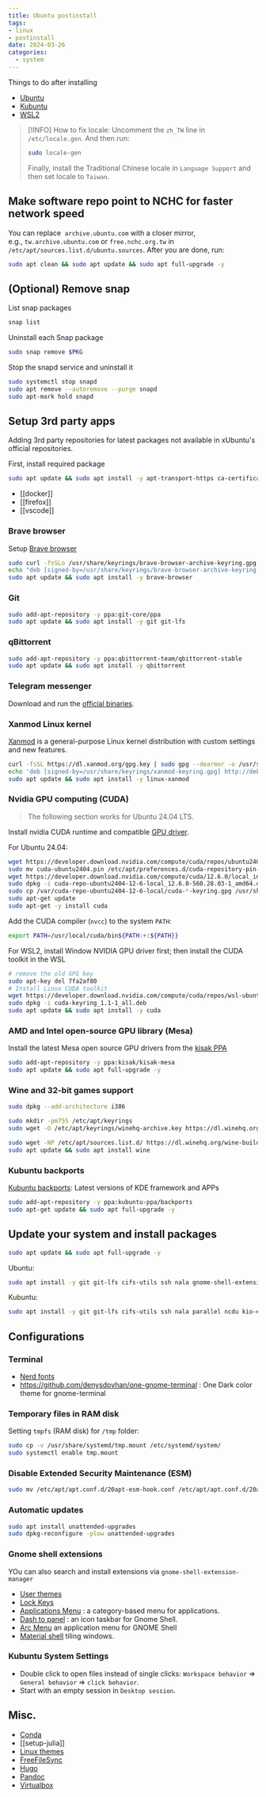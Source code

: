 ```yaml
---
title: Ubuntu postinstall
tags:
- linux
- postinstall
date: 2024-03-26
categories:
  - system
---
```


Things to do after installing

- [Ubuntu](https://ubuntu.com/download)
- [Kubuntu](https://kubuntu.org/)
- [WSL2](https://docs.microsoft.com/zh-tw/windows/wsl/install)

> [!INFO]
> How to fix locale:
> Uncomment the `zh_TW` line in `/etc/locale.gen`. And then run:
> ```bash
> sudo locale-gen
> ```
> Finally, install the Traditional Chinese locale in `Language Support` and then set locale to `Taiwan`.

## Make software repo point to NCHC for faster network speed

You can replace  `archive.ubuntu.com` with a closer mirror, e.g., `tw.archive.ubuntu.com` or `free.nchc.org.tw` in `/etc/apt/sources.list.d/ubuntu.sources`. After you are done, run:

```sh
sudo apt clean && sudo apt update && sudo apt full-upgrade -y
```

## (Optional) Remove snap

List snap packages

```sh
snap list
```

Uninstall each Snap package

```sh
sudo snap remove $PKG
```

Stop the snapd service and uninstall it

```sh
sudo systemctl stop snapd
sudo apt remove --autoremove --purge snapd
sudo apt-mark hold snapd
```

## Setup 3rd party apps

Adding 3rd party repositories for latest packages not available in xUbuntu's official repositories.

First, install required package

```bash
sudo apt update && sudo apt install -y apt-transport-https ca-certificates curl git gnupg-agent software-properties-common
```

- [[docker]]
- [[firefox]]
- [[vscode]]

### Brave browser

Setup [Brave browser](https://brave.com)

```sh
sudo curl -fsSLo /usr/share/keyrings/brave-browser-archive-keyring.gpg https://brave-browser-apt-release.s3.brave.com/brave-browser-archive-keyring.gpg
echo "deb [signed-by=/usr/share/keyrings/brave-browser-archive-keyring.gpg arch=amd64] https://brave-browser-apt-release.s3.brave.com/ stable main" | sudo tee /etc/apt/sources.list.d/brave-browser-release.list > /dev/null
sudo apt update && sudo apt install -y brave-browser
```

### Git

```bash
sudo add-apt-repository -y ppa:git-core/ppa
sudo apt update && sudo apt install -y git git-lfs
```

### qBittorrent

```bash
sudo add-apt-repository -y ppa:qbittorrent-team/qbittorrent-stable
sudo apt update && sudo apt install -y qbittorrent
```

### Telegram messenger

Download and run the [official binaries](https://telegram.org).

### Xanmod Linux kernel

[Xanmod](https://xanmod.org/) is a general-purpose Linux kernel distribution with custom settings and new features.

```bash
curl -fsSL https://dl.xanmod.org/gpg.key | sudo gpg --dearmor -o /usr/share/keyrings/xanmod-keyring.gpg
echo 'deb [signed-by=/usr/share/keyrings/xanmod-keyring.gpg] http://deb.xanmod.org releases main' | sudo tee /etc/apt/sources.list.d/xanmod-kernel.list > /dev/null
sudo apt update && sudo apt install -y linux-xanmod
```

### Nvidia GPU computing (CUDA)

> The following section works for Ubuntu 24.04 LTS.

Install nvidia CUDA runtime and compatible [GPU driver](https://developer.nvidia.com/cuda-downloads).

For Ubuntu 24.04:

```bash
wget https://developer.download.nvidia.com/compute/cuda/repos/ubuntu2404/x86_64/cuda-ubuntu2404.pin
sudo mv cuda-ubuntu2404.pin /etc/apt/preferences.d/cuda-repository-pin-600
wget https://developer.download.nvidia.com/compute/cuda/12.6.0/local_installers/cuda-repo-ubuntu2404-12-6-local_12.6.0-560.28.03-1_amd64.deb
sudo dpkg -i cuda-repo-ubuntu2404-12-6-local_12.6.0-560.28.03-1_amd64.deb
sudo cp /var/cuda-repo-ubuntu2404-12-6-local/cuda-*-keyring.gpg /usr/share/keyrings/
sudo apt-get update
sudo apt-get -y install cuda
```

Add the CUDA compiler (`nvcc`) to the system `PATH`:

```sh title="~/.profile"
export PATH=/usr/local/cuda/bin${PATH:+:${PATH}}
```

For WSL2, install Window NVIDIA GPU driver first; then install the CUDA toolkit in the WSL

```bash
# remove the old GPG key
sudo apt-key del 7fa2af80
# Install Linux CUDA toolkit
wget https://developer.download.nvidia.com/compute/cuda/repos/wsl-ubuntu/x86_64/cuda-keyring_1.1-1_all.deb
sudo dpkg -i cuda-keyring_1.1-1_all.deb
sudo apt update && sudo apt install -y cuda
```

### AMD and Intel open-source GPU library (Mesa)

Install the latest Mesa open source GPU drivers from the [kisak PPA](https://launchpad.net/~kisak/+archive/ubuntu/kisak-mesa)

```bash
sudo add-apt-repository -y ppa:kisak/kisak-mesa
sudo apt update && sudo apt full-upgrade -y
```

### Wine and 32-bit games support

```bash
sudo dpkg --add-architecture i386
```

```bash
sudo mkdir -pm755 /etc/apt/keyrings
sudo wget -O /etc/apt/keyrings/winehq-archive.key https://dl.winehq.org/wine-builds/winehq.key
```

```bash
sudo wget -NP /etc/apt/sources.list.d/ https://dl.winehq.org/wine-builds/ubuntu/dists/noble/winehq-noble.sources
sudo apt update && sudo apt install wine
```

### Kubuntu backports

[Kubuntu backports](https://launchpad.net/~kubuntu-ppa/+archive/ubuntu/backports): Latest versions of KDE framework and APPs

```bash
sudo add-apt-repository -y ppa:kubuntu-ppa/backports
sudo apt-get update && sudo apt full-upgrade -y
```

## Update your system and install packages

```sh
sudo apt update && sudo apt full-upgrade -y
```

Ubuntu:

```sh
sudo apt install -y git git-lfs cifs-utils ssh nala gnome-shell-extension-manager parallel baobab ncdu synaptic apt-xapian-index ppa-purge ubuntu-restricted-extras ffmpeg vlc mcomix fonts-wqy-microhei fonts-wqy-zenhei fonts-open-sans ttf-mscorefonts-installer zsh btrfs-compsize
```

Kubuntu:

```sh
sudo apt install -y git git-lfs cifs-utils ssh nala parallel ncdu kio-extras gnome-keyring ppa-purge kubuntu-restricted-extras ffmpeg vlc fonts-wqy-microhei fonts-wqy-zenhei fonts-open-sans ttf-mscorefonts-installer zsh btrfs-compsize synaptic apt-xapian-index
```

## Configurations

### Terminal

- [Nerd fonts](https://www.nerdfonts.com/)
- https://github.com/denysdovhan/one-gnome-terminal : One Dark color theme for gnome-terminal

### Temporary files in RAM disk

Setting `tmpfs` (RAM disk) for `/tmp` folder:

```bash
sudo cp -v /usr/share/systemd/tmp.mount /etc/systemd/system/
sudo systemctl enable tmp.mount
```

### Disable Extended Security Maintenance (ESM)

```bash
sudo mv /etc/apt/apt.conf.d/20apt-esm-hook.conf /etc/apt/apt.conf.d/20apt-esm-hook.conf.disabled
```

### Automatic updates

```bash
sudo apt install unattended-upgrades
sudo dpkg-reconfigure -plow unattended-upgrades
```

### Gnome shell extensions

YOu can also search and install extensions via `gnome-shell-extension-manager`

- [User themes](https://extensions.gnome.org/extension/19/user-themes/)
- [Lock Keys](https://extensions.gnome.org/extension/36/lock-keys/)
- [Applications Menu](https://extensions.gnome.org/extension/6/applications-menu/) : a category-based menu for applications.
- [Dash to panel](https://extensions.gnome.org/extension/1160/dash-to-panel/) : an icon taskbar for Gnome Shell.
- [Arc Menu](https://extensions.gnome.org/extension/3628/arcmenu/) an application menu for GNOME Shell
- [Material shell](https://extensions.gnome.org/extension/3357/material-shell/) tiling windows.

### Kubuntu System Settings

- Double click to open files instead of single clicks: `Workspace behavior` => `General behavior` => `click behavior`.
- Start with an empty session in `Desktop session`.

## Misc.

- [Conda](../../../software/miniforge.md)
- [[setup-julia]]
- [Linux themes](../../../software/linux-themes.md)
- [FreeFileSync](https://freefilesync.org/)
- [Hugo](../../../software/hugo.md)
- [Pandoc](https://github.com/jgm/pandoc/releases/)
- [Virtualbox](https://www.virtualbox.org/)
